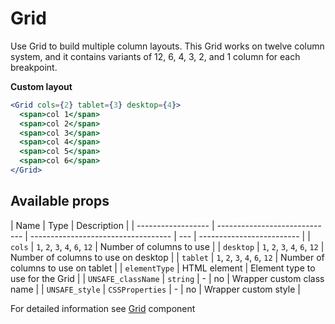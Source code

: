 # Grid

Use Grid to build multiple column layouts. This Grid works on twelve column system, and it contains variants of 12, 6, 4, 3, 2, and 1 column for each breakpoint.

**Custom layout**

```jsx
<Grid cols={2} tablet={3} desktop={4}>
  <span>col 1</span>
  <span>col 2</span>
  <span>col 3</span>
  <span>col 4</span>
  <span>col 5</span>
  <span>col 6</span>
</Grid>
```

## Available props

| Name               | Type                          | Description                         |
| ------------------ | ----------------------------- | ----------------------------------- | --- | ------------------------- |
| `cols`             | `1`, `2`, `3`, `4`, `6`, `12` | Number of columns to use            |
| `desktop`          | `1`, `2`, `3`, `4`, `6`, `12` | Number of columns to use on desktop |
| `tablet`           | `1`, `2`, `3`, `4`, `6`, `12` | Number of columns to use on tablet  |
| `elementType`      | HTML element                  | Element type to use for the Grid    |
| `UNSAFE_className` | `string`                      | -                                   | no  | Wrapper custom class name |
| `UNSAFE_style`     | `CSSProperties`               | -                                   | no  | Wrapper custom style      |

For detailed information see [Grid](https://github.com/lmc-eu/spirit-design-system/blob/main/packages/web/src/scss/components/Grid/README.md) component
